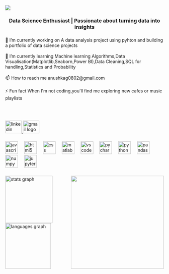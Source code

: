 <div>
  <img style="100%" src="https://capsule-render.vercel.app/api?type=speech&height=90&section=header&reversal=false&fontSize=70&fontColor=FFFFFF&fontAlign=50&fontAlignY=50&stroke=-&animation=scaleIn&desc=Hi%20,%20I'm%20Anushka!&descSize=30&descAlign=50&descAlignY=50&color=gradient"  />
</div>

###

<h3 align="center">Data Science Enthusiast | Passionate about turning data into insights</h3>

###

<p align="left">🔭 I’m currently working on A data analysis project using pyhton and building a portfolio of data science projects<br><br>🌱 I’m currently learning Machine learning Algorithms,Data Visualisation(Matplotlib,Seaborn,Power BI),Data Cleaning,SQL for handling,Statistics and Probability<br><br>📫 How to reach me anushkag0802@gmail.com<br><br>⚡ Fun fact When I'm not coding,you'll find me exploring new cafes or music playlists</p>

###

<br clear="both">


###
<div align="left">
  <a href="https://www.linkedin.com/in/anushka-396223317/" target="_blank">
    <img src="https://raw.githubusercontent.com/maurodesouza/profile-readme-generator/master/src/assets/icons/social/linkedin/default.svg" width="52" height="40" alt="linkedin logo"  />
  </a>
  <a href="anushkag0802@gmail.com" target="_blank">
    <img src="https://raw.githubusercontent.com/maurodesouza/profile-readme-generator/master/src/assets/icons/social/gmail/default.svg" width="52" height="40" alt="gmail logo"  />
  </a>
</div>

###

<div align="left">
  <img src="https://cdn.jsdelivr.net/gh/devicons/devicon/icons/javascript/javascript-original.svg" height="40" alt="javascript logo"  />
  <img width="12" />
  <img src="https://cdn.simpleicons.org/html5/E34F26" height="40" alt="html5 logo"  />
  <img width="12" />
  <img src="https://cdn.simpleicons.org/css/1572B6" height="40" alt="css logo"  />
  <img width="12" />
  <img src="https://skillicons.dev/icons?i=matlab" height="40" alt="matlab logo"  />
  <img width="12" />
  <img src="https://skillicons.dev/icons?i=vscode" height="40" alt="vscode logo"  />
  <img width="12" />
  <img src="https://skillicons.dev/icons?i=pycharm" height="40" alt="pycharm logo"  />
  <img width="12" />
  <img src="https://cdn.simpleicons.org/python/3776AB" height="40" alt="python logo"  />
  <img width="12" />
  <img src="https://cdn.simpleicons.org/pandas/150458" height="40" alt="pandas logo"  />
  <img width="12" />
  <img src="https://cdn.simpleicons.org/numpy/013243" height="40" alt="numpy logo"  />
  <img width="12" />
  <img src="https://cdn.simpleicons.org/jupyter/F37626" height="40" alt="jupyter logo"  />
</div>

###

<img align="right" height="295" src="https://cdni.iconscout.com/illustration/premium/thumb/female-designer-8603009-6814270.png"  />

###

<div align="left">
  <img src="https://github-readme-stats.vercel.app/api?username=anushkag2006&hide_title=false&hide_rank=false&show_icons=true&include_all_commits=true&count_private=true&disable_animations=false&theme=dracula&locale=en&hide_border=false&order=1" height="150" alt="stats graph"  />
  <img src="https://github-readme-stats.vercel.app/api/top-langs?username=anushkag2006&locale=en&hide_title=false&layout=compact&card_width=320&langs_count=5&theme=tokyonight&hide_border=false&order=2" height="145" alt="languages graph"  />
</div>

###
